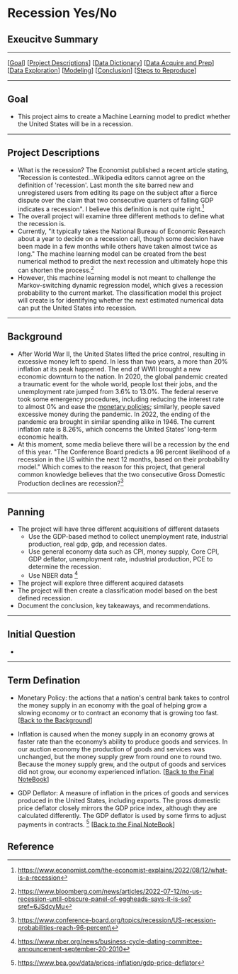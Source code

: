 # Recession Yes/No

## Exeucitve Summary

***
[[Goal](#goal)]
[[Project Descriptions](#project_descriptions)]
[[Data Dictionary](#dictionary)]
[[Data Acquire and Prep](#wrangle)]
[[Data Exploration](#explore)]
[[Modeling](#model)]
[[Conclusion](#conclusion)]
[[Steps to Reproduce](#reproduce)]
___

## Goal
- This project aims to create a Machine Learning model to predict whether the United States will be in a recession.

***
## Project Descriptions
- What is the recession? The Economist published a recent article stating, "Recession is contested...Wikipedia editors cannot agree on the definition of 'recession'. Last month the site barred new and unregistered users from editing its page on the subject after a fierce dispute over the claim that two consecutive quarters of falling GDP indicates a recession". I believe this definition is not quite right.[^1]
- The overall project will examine three different methods to define what the recession is.
- Currently, "it typically takes the National Bureau of Economic Research about a year to decide on a recession call, though some decision have been made in a few months while others have taken almost twice as long." The machine learning model can be created from the best numerical method to predict the next recession and ultimately hope this can shorten the process.[^2]
- However, this machine learning model is not meant to challenge the Markov-switching dynamic regression model, which gives a recession probability to the current market. The classification model this project will create is for identifying whether the next estimated numerical data can put the United States into recession.

***
## Background
- After World War II, the United States lifted the price control, resulting in excessive money left to spend. In less than two years, a more than 20% inflation at its peak happened. The end of WWII brought a new economic downturn to the nation. In 2020, the global pandemic created a traumatic event for the whole world, people lost their jobs, and the unemployment rate jumped from 3.6% to 13.0%. The federal reserve took some emergency procedures, including reducing the interest rate to almost 0% and ease the [monetary policies](#term-defination); similarly, people saved excessive money during the pandemic. In 2022, the ending of the pandemic era brought in similar spending alike in 1946. The current inflation rate is 8.26%, which concerns the United States' long-term economic health.
- At this moment, some media believe there will be a recession by the end of this year. "The Conference Board predicts a 96 percent likelihood of a recession in the US within the next 12 months, based on their probability model." Which comes to the reason for this project, that general common knowledge believes that the two consecutive Gross Domestic Production declines are recession?[^3]

***
## Panning
- The project will have three different acquisitions of different datasets
    - Use the GDP-based method to collect unemployment rate, industrial production, real gdp, gdp, and recession dates.
    - Use general economy data such as CPI, money supply, Core CPI, GDP deflator, unemployment rate, industrial production, PCE to determine the recession.
    - Use NBER data [^4]
- The project will explore three different acquired datasets
- The project will then create a classification model based on the best defined recession.
- Document the conclusion, key takeaways, and recommendations.

***
## Initial Question
- 

***
## Term Defination
- Monetary Policy: the actions that a nation's central bank takes to control the money supply in an economy with the goal of helping grow a slowing economy or to contract an economy that is growing too fast.
[[Back to the Background](#background)]

- Inflation is caused when the money supply in an economy grows at faster rate than the economy’s ability to produce goods and services. In our auction economy the production of goods and services was unchanged, but the money supply grew from round one to round two. Because the money supply grew, and the output of goods and services did not grow, our economy experienced inflation.
[[Back to the Final NoteBook](https://github.com/QinzhiChen/individual_project/blob/main/final%20notebook.ipynb#general_data_based_wrangle)]

- GDP Deflator: A measure of inflation in the prices of goods and services produced in the United States, including exports. The gross domestic price deflator closely mirrors the GDP price index, although they are calculated differently. The GDP deflator is used by some firms to adjust payments in contracts. [^6]
[[Back to the Final NoteBook](https://github.com/QinzhiChen/individual_project/blob/main/final%20notebook.ipynb#general_data_exploration)]


## Reference

[^1]: https://www.economist.com/the-economist-explains/2022/08/12/what-is-a-recession
[^2]: https://www.bloomberg.com/news/articles/2022-07-12/no-us-recession-until-obscure-panel-of-eggheads-says-it-is-so?sref=6JSdcyMu
[^3]: https://www.conference-board.org/topics/recession/US-recession-probabilities-reach-96-percent\
[^4]: https://www.nber.org/news/business-cycle-dating-committee-announcement-september-20-2010
[^5]: https://www.stlouisfed.org/education/feducation-video-series/episode-1-money-and-inflation
[^6]: https://www.bea.gov/data/prices-inflation/gdp-price-deflator
